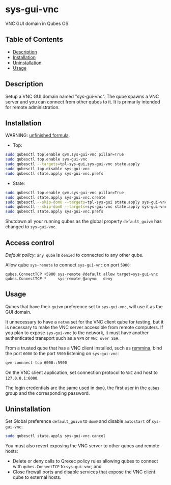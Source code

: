 # sys-gui-vnc

VNC GUI domain in Qubes OS.

## Table of Contents

*   [Description](#description)
*   [Installation](#installation)
*   [Uninstallation](#uninstallation)
*   [Usage](#usage)

## Description

Setup a VNC GUI domain named "sys-gui-vnc". The qube spawns a VNC server and
you can connect from other qubes to it. It is primarily intended for remote
administration.

## Installation

WARNING: [unfinished formula](../../docs/TROUBLESHOOT.md#no-support-for-unfinished-formulas).

*   Top:

```sh
sudo qubesctl top.enable qvm.sys-gui-vnc pillar=True
sudo qubesctl top.enable sys-gui-vnc
sudo qubesctl --targets=tpl-sys-gui,sys-gui-vnc state.apply
sudo qubesctl top.disable sys-gui-vnc
sudo qubesctl state.apply sys-gui-vnc.prefs
```

*   State:

<!-- pkg:begin:post-install -->

```sh
sudo qubesctl top.enable qvm.sys-gui-vnc pillar=True
sudo qubesctl state.apply sys-gui-vnc.create
sudo qubesctl --skip-dom0 --targets=tpl-sys-gui state.apply sys-gui-vnc.install
sudo qubesctl --skip-dom0 --targets=sys-gui-vnc state.apply sys-gui-vnc.configure
sudo qubesctl state.apply sys-gui-vnc.prefs
```

<!-- pkg:end:post-install -->

Shutdown all your running qubes as the global property `default_guivm` has
changed to `sys-gui-vnc`.

## Access control

_Default policy_: `any qube` is `denied` to connected to any other qube.

Allow qube `sys-remote` to connect `sys-gui-vnc` on port `5900`:

```qrexecpolicy
qubes.ConnectTCP +5900 sys-remote @default allow target=sys-gui-vnc
qubes.ConnectTCP *     sys-remote @anyvm   deny
```

## Usage

Qubes that have their `guivm` preference set to `sys-gui-vnc`, will use it as
the GUI domain.

It unnecessary to have a `netvm` set for the VNC client qube for testing, but
it is necessary to make the VNC server accessible from remote computers. If
you plan to expose `sys-gui-vnc` to the network, it must have another
authenticated transport such as a `VPN` or `VNC over SSH`.

From a trusted qube that has a VNC client installed, such as
[remmina](../remmina/README.md), bind the port `6000` to the port `5900`
listening on `sys-gui-vnc`:

```sh
qvm-connnect-tcp 6000::5900
```

On the VNC client application, set connection protocol to `VNC` and host to
`127.0.0.1:6000`.

The login credentials are the same used in `dom0`, the first user in the
`qubes` group and the corresponding password.

## Uninstallation

Set Global preference `default_guivm` to `dom0` and disable `autostart` of
`sys-gui-vnc`:

```sh
sudo qubesctl state.apply sys-gui-vnc.cancel
```

You must also revert exposing the VNC server to other qubes and remote hosts:

*   Delete or deny calls to Qrexec policy rules allowing qubes to connect with
    `qubes.ConnectTCP` to `sys-gui-vnc`; and
*   Close firewall ports and disable services that expose the VNC client qube
    to external hosts.

